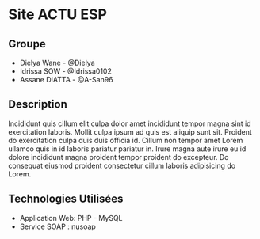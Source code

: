 # Site ACTU ESP
## Groupe
- Dielya Wane - @Dielya
- Idrissa SOW - @Idrissa0102
- Assane DIATTA - @A-San96

## Description
Incididunt quis cillum elit culpa dolor amet incididunt tempor magna sint id exercitation laboris. Mollit culpa ipsum ad quis est aliquip sunt sit. Proident do exercitation culpa duis duis officia id. Cillum non tempor amet Lorem ullamco quis in id laboris pariatur pariatur in. Irure magna aute irure eu id dolore incididunt magna proident tempor proident do excepteur. Do consequat eiusmod proident consectetur cillum laboris adipisicing do Lorem.

## Technologies Utilisées
- Application Web: PHP - MySQL
- Service SOAP : nusoap